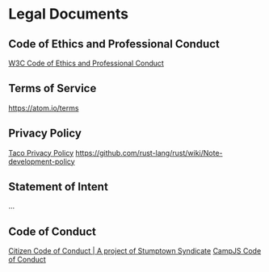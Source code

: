 Legal Documents
===============

Code of Ethics and Professional Conduct
---------------------------------------

[W3C Code of Ethics and Professional Conduct](http://www.w3.org/Consortium/cepc/)

Terms of Service
----------------

https://atom.io/terms

Privacy Policy
--------------

[Taco Privacy Policy](https://tacoapp.com/info/privacy)
https://github.com/rust-lang/rust/wiki/Note-development-policy

Statement of Intent
-------------------

...

Code of Conduct
---------------

[](https://npmjs.com/policies/conduct)
[Citizen Code of Conduct | A project of Stumptown Syndicate](http://citizencodeofconduct.org)
[CampJS Code of Conduct](http://v.campjs.com/code-of-conduct.html)


